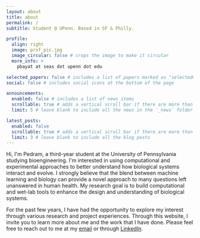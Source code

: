 ```yaml
---
layout: about
title: about
permalink: /
subtitle: Student @ UPenn. Based in SF & Philly.

profile:
  align: right
  image: prof_pic.jpg
  image_circular: false # crops the image to make it circular
  more_info: >
    pbayat at seas dot upenn dot edu

selected_papers: false # includes a list of papers marked as "selected={true}"
social: false # includes social icons at the bottom of the page

announcements:
  enabled: false # includes a list of news items
  scrollable: true # adds a vertical scroll bar if there are more than 3 news items
  limit: 5 # leave blank to include all the news in the `_news` folder

latest_posts:
  enabled: false
  scrollable: true # adds a vertical scroll bar if there are more than 3 new posts items
  limit: 3 # leave blank to include all the blog posts
---
```


Hi, I'm Pedram, a third-year student at the University of Pennsylvania studying bioengineering. I'm interested in using computational and experimental approaches to better understand how biological systems interact and evolve. I strongly believe that the blend between machine learning and biology can provide a novel approach to many questions left unanswered in human health. My research goal is to build computational and wet-lab tools to enhance the design and understanding of biological systems.

For the past few years, I have had the opportunity to explore my interest through various research and project experiences. Through this website, I invite you to learn more about me and the work that I have done. Please feel free to reach out to me at my [email](mailto:pbayat@seas.upenn.edu) or through [LinkedIn](https://www.linkedin.com/in/pedrambayat/).
